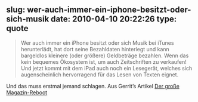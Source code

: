 slug: wer-auch-immer-ein-iphone-besitzt-oder-sich-musik
date: 2010-04-10 20:22:26
type: quote
---

> Wer auch immer ein iPhone besitzt oder sich Musik bei iTunes herunterlädt, hat dort seine Bezahldaten hinterlegt und kann bargeldlos kleinere (oder größere) Geldbeträge bezahlen. Wenn das kein bequemes Ökosystem ist, um auch Zeitschriften zu verkaufen! Und jetzt kommt mit dem iPad auch noch ein Lesegerät, welches sich augenscheinlich hervorragend für das Lesen von Texten eignet.

Und das muss erstmal jemand schlagen. Aus Gerrit’s Artikel [Der große Magazin-Reboot ](http://praegnanz.de/essays/der-grosse-magazin-reboot)
